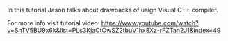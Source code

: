 In this tutorial Jason talks about drawbacks of usign Visual C++ compiler.

For more info visit tutorial video:
https://www.youtube.com/watch?v=SnTV5BU9x6k&list=PLs3KjaCtOwSZ2tbuV1hx8Xz-rFZTan2J1&index=49


